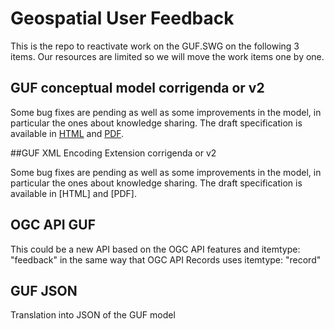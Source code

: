 # Geospatial User Feedback

This is the repo to reactivate work on the GUF.SWG on the following 3 items. Our resources are limited so we will move the work items one by one.

## GUF conceptual model corrigenda or v2

Some bug fixes are pending as well as some improvements in the model, in particular the ones about knowledge sharing.
The draft specification is available in [HTML](http://docs.ogc.org/DRAFTS/23-017.html) and [PDF](http://docs.ogc.org/DRAFTS/23-017.pdf).

##GUF XML Encoding Extension corrigenda or v2

Some bug fixes are pending as well as some improvements in the model, in particular the ones about knowledge sharing.
The draft specification is available in [HTML] and [PDF].


## OGC API GUF

This could be a new API based on the OGC API features and itemtype: "feedback" in the same way that OGC API Records uses itemtype: "record"

## GUF JSON

Translation into JSON of the GUF model
